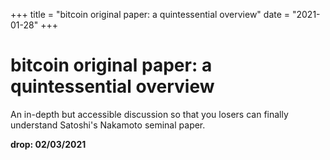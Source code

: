+++
title = "bitcoin original paper: a quintessential overview"
date = "2021-01-28"
+++



# bitcoin original paper: a quintessential overview

An in-depth but accessible discussion so that you losers can finally understand Satoshi's Nakamoto seminal paper.

**drop: 02/03/2021**